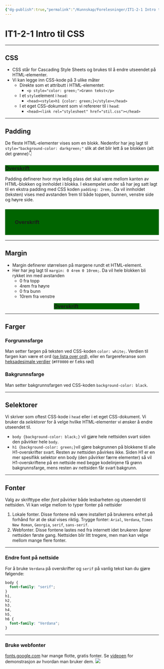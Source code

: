 ```yaml
---
{"dg-publish":true,"permalink":"/Kunnskap/Forelesninger/IT1-2-1 Intro til CSS/","title":"IT1-2-1 Intro til CSS","tags":["it1","forelesning"]}
---
```



# IT1-2-1 Intro til CSS

---

## CSS

- CSS står for Cascading Style Sheets og brukes til å endre utseendet på HTML-elementer.
- Vi kan legge inn CSS-kode på 3 ulike måter
  - Direkte som et attributt i HTML-elementet:
    - `<p style="color: green;">Grønn tekst</p>`
  - I et `style`element i `head`:
    - `<head><style>h1 {color: green;}</style></head>`
  - I et eget CSS-dokument som vi refererer til i `head`:
    - `<head><link rel="stylesheet" href="stil.css"></head>`

---

## Padding

De fleste HTML-elementer vises som en blokk. Nedenfor har jeg lagt til `style="background-color: darkgreen;"` slik at det blir lett å se blokken (alt det grønne)👇

<h3 style="background-color: darkgreen;">Overskrift</h3>

Padding definerer hvor mye ledig plass det skal være mellom kanten av HTML-blokken og innholdet i blokka. I eksempelet under så har jeg satt lagt til en ekstra padding med CSS koden `padding: 2rem;`. Da vil innholdet (teksten) vises med avstanden 1rem til både toppen, bunnen, venstre side og høyre side.

<h3 style="background-color: darkgreen; padding: 2rem">Overskrift</h3>

---

## Margin

- Margin definerer størrelsen på margene rundt et HTML-element.
- Her har jeg lagt til `margin: 0 4rem 0 10rem;`. Da vil hele blokken bli rykket inn med avstanden
  - 0 fra topp
  - 4rem fra høyre
  - 0 fra bunn
  - 10rem fra venstre

<h3 style="background-color: darkgreen; margin: 0 4rem 0 10rem;">Overskrift</h3>

---

## Farger

### Forgrunnsfarge

Man setter fargen på teksten ved CSS-koden `color: white;`. Verdien til fargen kan være et ord ([se lista over ord](https://www.w3schools.com/cssref/css_colors.php)), eller en fargereferanse som [heksadesimale verdier](https://www.w3schools.com/colors/colors_hexadecimal.asp) (`#FF0000` er f.eks rød)

### Bakgrunnsfarge

Man setter bakgrunnsfargen ved CSS-koden `background-color: black`.

---

## Selektorer

Vi skriver som oftest CSS-kode i `head` eller i et eget CSS-dokument. Vi bruker da _selektorer_ for å velge hvilke HTML-elementer vi ønsker å endre utseendet til.

- `body {background-color: black;}` vil gjøre hele nettsiden svart siden den påvirker hele `body`.
- `h1 {background-color: green;}`vil gjøre bakgrunnen på blokkene til alle H1-overskrifter svart. Resten av nettsiden påvirkes ikke.
  Siden H1 er en mer spesifikk selektor enn body (den påvirker færre elementer) så vil H1-overskriftene på en nettside med begge kodelinjene få grønn bakgrunnsfarge, mens resten av nettsiden får svart bakgrunn.

---

## Fonter

Valg av skrifttype eller _font_ påvirker både lesbarheten og utseendet til nettsiden. Vi kan velge mellom to typer fonter på nettsider

1. Lokale fonter. Disse fontene må være installert på brukerens enhet på forhånd for at de skal vises riktig. Trygge fonter: `Arial`, `Verdana`, `Times New Roman`, `Georgia`, `serif`, `sans-serif`.
2. Webfonter. Disse fontene lastes ned fra internett idet brukeren åpner nettsiden første gang. Nettsiden blir litt tregere, men man kan velge mellom mange flere fonter.

---

### Endre font på nettside

For å bruke `Verdana` på overskrifter og `serif` på vanlig tekst kan du gjøre følgende:

```css
body {
  font-family: "serif";
}
h1,
h2,
h3,
h4,
h5,
h6 {
  font-family: "Verdana";
}
```

---

### Bruke webfonter

[fonts.google.com](https://fonts.google.com/) har mange flotte, gratis fonter. Se [videoen](https://www.youtube.com/watch?v=fsPgvJxrpDE) for demonstrasjon av hvordan man bruker dem.
![](https://www.youtube.com/watch?v=fsPgvJxrpDE)
